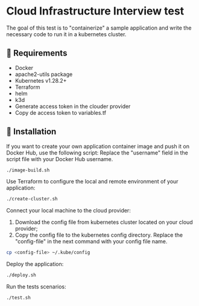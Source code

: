 # Cloud Infrastructure Interview test

The goal of this test is to "containerize" a sample application and write the necessary code to run it in a kubernetes cluster.

## 🛑 Requirements

- Docker
- apache2-utils package
- Kubernetes v1.28.2+
- Terraform 
- helm
- k3d
- Generate access token in the clouder provider
- Copy de access token to variables.tf

## 🚀 Installation

If you want to create your own application container image and push it on Docker Hub, use the following script: Replace the "username" field in the script file with your Docker Hub username.

```bash
./image-build.sh
```

Use Terraform to configure the local and remote environment of your application:
 
```bash
./create-cluster.sh
```

Connect your local machine to the cloud provider:

1. Download the config file from kubernetes cluster located on your cloud provider;
2. Copy the config file to the kubernetes config directory. Replace the "config-file" in the next command with your config file name.

```bash
cp <config-file> ~/.kube/config
```

Deploy the application:

```bash
./deploy.sh
```
Run the tests scenarios:

```bash
./test.sh
```
